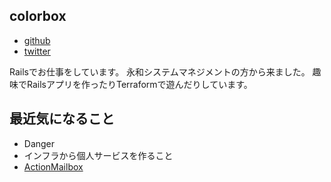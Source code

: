 ## colorbox

* [github](https://github.com/colorbox)
* [twitter](https://twitter.com/color_box)

Railsでお仕事をしています。
永和システムマネジメントの方から来ました。
趣味でRailsアプリを作ったりTerraformで遊んだりしています。

## 最近気になること

* Danger
* インフラから個人サービスを作ること
* [ActionMailbox](https://github.com/rails/actionmailbox)
